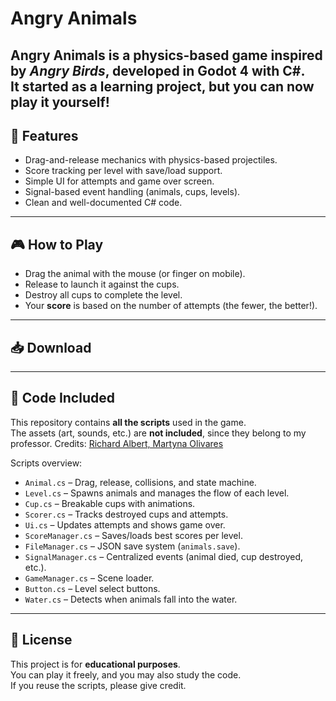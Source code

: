 # Angry Animals

**Angry Animals** is a physics-based game inspired by *Angry Birds*, developed in **Godot 4 with C#**.  
It started as a learning project, but you can now play it yourself!  
---

## 📌 Features
- Drag-and-release mechanics with physics-based projectiles.
- Score tracking per level with save/load support.
- Simple UI for attempts and game over screen.
- Signal-based event handling (animals, cups, levels).
- Clean and well-documented C# code.

---

## 🎮 How to Play
- Drag the animal with the mouse (or finger on mobile).
- Release to launch it against the cups.
- Destroy all cups to complete the level.
- Your **score** is based on the number of attempts (the fewer, the better!).

---

## 📥 Download

---

## 📂 Code Included
This repository contains **all the scripts** used in the game.  
The assets (art, sounds, etc.) are **not included**, since they belong to my professor.
Credits: [Richard Albert, Martyna Olivares](https://www.udemy.com/course/learn-2d-game-development-godot-43-c-from-scratch/?couponCode=KEEPLEARNINGBR#instructor-1)

Scripts overview:
- `Animal.cs` – Drag, release, collisions, and state machine.  
- `Level.cs` – Spawns animals and manages the flow of each level.  
- `Cup.cs` – Breakable cups with animations.  
- `Scorer.cs` – Tracks destroyed cups and attempts.  
- `Ui.cs` – Updates attempts and shows game over.  
- `ScoreManager.cs` – Saves/loads best scores per level.  
- `FileManager.cs` – JSON save system (`animals.save`).  
- `SignalManager.cs` – Centralized events (animal died, cup destroyed, etc.).  
- `GameManager.cs` – Scene loader.  
- `Button.cs` – Level select buttons.  
- `Water.cs` – Detects when animals fall into the water.

---

## 📜 License
This project is for **educational purposes**.  
You can play it freely, and you may also study the code.  
If you reuse the scripts, please give credit.
